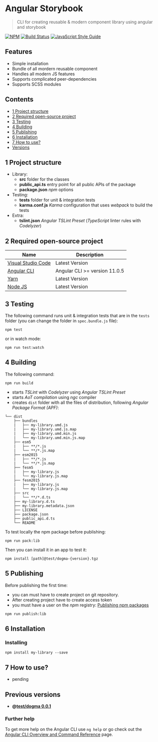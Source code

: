 # Angular Storybook

> CLI for creating reusable & modern component library using angular and storybook

[![NPM](https://img.shields.io/npm/v/create-react-library.svg)](https://www.npmjs.com/package/create-react-library) [![Build Status](https://travis-ci.com/transitive-bullshit/create-react-library.svg?branch=master)](https://travis-ci.com/transitive-bullshit/create-react-library) [![JavaScript Style Guide](https://img.shields.io/badge/code_style-standard-brightgreen.svg)](https://standardjs.com)

## Features

- Simple installation
- Bundle of all mordern reusable component
- Handles all modern JS features
- Supports complicated peer-dependencies
- Supports SCSS modules

## Contents
* [1 Project structure](#1)
* [2 Required open-source project](#2)
* [3 Testing](#3)
* [4 Building](#4)
* [5 Publishing](#5)
* [6 Installation](#6)
* [7 How to use?](#7)
* [Versions](#previous-versions)

## <a name="1"></a>1 Project structure
- Library:
    - **src** folder for the classes
    - **public_api.ts** entry point for all public APIs of the package
    - **package.json** _npm_ options
- Testing:
    - **tests** folder for unit & integration tests
    - **karma.conf.js** _Karma_ configuration that uses _webpack_ to build the tests
- Extra:
    - **tslint.json**  _Angular TSLint Preset_ (_TypeScript_ linter rules with _Codelyzer_)

## <a name="2"></a>2 Required open-source project
  | Name | Description |
  | ---- | ----------- |
  | [Visual Studio Code](https://github.com/angular/angular-cli) | Latest Version |
  | [Angular CLI](https://github.com/angular/angular-cli) | Angular CLI >= version 11.0.5 |
  | [Yarn](https://classic.yarnpkg.com/en/docs/install) | Latest Version |
  | [Node JS](https://nodejs.org/en/download/) | Latest Version |

## <a name="3"></a>3 Testing
The following command runs unit & integration tests that are in the `tests` folder (you can change the folder in `spec.bundle.js` file): 
```Shell
npm test 
```
or in watch mode:
```Shell
npm run test:watch
```
## <a name="4"></a>4 Building
The following command:
```Shell
npm run build
```
- starts _TSLint_ with _Codelyzer_ using _Angular TSLint Preset_
- starts _AoT compilation_ using _ngc_ compiler
- creates `dist` folder with all the files of distribution, following _Angular Package Format (APF)_:
```
└── dist
    ├── bundles
    |   ├── my-library.umd.js
    |   ├── my-library.umd.js.map
    |   ├── my-library.umd.min.js
    |   └── my-library.umd.min.js.map
    ├── esm5
    |   ├── **/*.js
    |   └── **/*.js.map
    ├── esm2015
    |   ├── **/*.js
    |   └── **/*.js.map
    ├── fesm5
    |   ├── my-library.js
    |   └── my-library.js.map
    ├── fesm2015
    |   ├── my-library.js
    |   └── my-library.js.map
    ├── src
    |   └── **/*.d.ts
    ├── my-library.d.ts
    ├── my-library.metadata.json
    ├── LICENSE
    ├── package.json
    ├── public_api.d.ts
    └── README
```
To test locally the npm package before publishing:
```Shell
npm run pack:lib
```
Then you can install it in an app to test it:
```Shell
npm install [path]@test/dogma-{version}.tgz
```
## <a name="5"></a>5 Publishing
Before publishing the first time:
- you can must have to create project on git repository.
- After creating project have to create access token
- you must have a user on the _npm_ registry: [Publishing npm packages](https://docs.npmjs.com/getting-started/publishing-npm-packages)

```Shell
npm run publish:lib
```
## <a name="6"></a>6 Installation
### Installing
```Shell
npm install my-library --save 
```
## <a name="7"></a>7 How to use?
- pending

## <a name="previous-versions"></a>Previous versions
- **@[test/dogma 0.0.1](https://github.com/robisim74/angular-library-starter/tree/angular_v8)**

### Further help

To get more help on the Angular CLI use `ng help` or go check out the [Angular CLI Overview and Command Reference](https://angular.io/cli) page.

